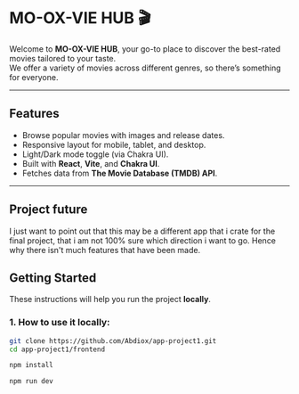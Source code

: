 # MO-OX-VIE HUB 🎬

Welcome to **MO-OX-VIE HUB**, your go-to place to discover the best-rated movies tailored to your taste.  
We offer a variety of movies across different genres, so there’s something for everyone.

---

## Features

- Browse popular movies with images and release dates.
- Responsive layout for mobile, tablet, and desktop.
- Light/Dark mode toggle (via Chakra UI).
- Built with **React**, **Vite**, and **Chakra UI**.
- Fetches data from **The Movie Database (TMDB) API**.

---

## Project future
I just want to point out that this may be a different app that i crate for the final project, that i am not 100% sure which direction i want to go. Hence why there isn't much features that have been made.


## Getting Started

These instructions will help you run the project **locally**.

### 1. How to use it locally:

```bash
git clone https://github.com/Abdiox/app-project1.git
cd app-project1/frontend

npm install

npm run dev



